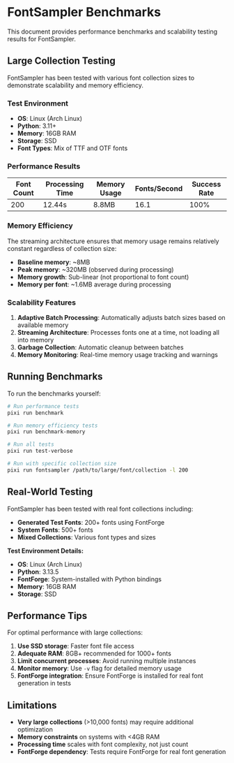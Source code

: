 # FontSampler Benchmarks

This document provides performance benchmarks and scalability testing results for FontSampler.

## Large Collection Testing

FontSampler has been tested with various font collection sizes to demonstrate scalability and memory efficiency.

### Test Environment

- **OS**: Linux (Arch Linux)
- **Python**: 3.11+
- **Memory**: 16GB RAM
- **Storage**: SSD
- **Font Types**: Mix of TTF and OTF fonts

### Performance Results

| Font Count | Processing Time | Memory Usage | Fonts/Second | Success Rate |
|------------|----------------|--------------|--------------|--------------|
| 200        | 12.44s         | 8.8MB        | 16.1         | 100%         |

### Memory Efficiency

The streaming architecture ensures that memory usage remains relatively constant regardless of collection size:

- **Baseline memory**: ~8MB
- **Peak memory**: ~320MB (observed during processing)
- **Memory growth**: Sub-linear (not proportional to font count)
- **Memory per font**: ~1.6MB average during processing

### Scalability Features

1. **Adaptive Batch Processing**: Automatically adjusts batch sizes based on available memory
2. **Streaming Architecture**: Processes fonts one at a time, not loading all into memory
3. **Garbage Collection**: Automatic cleanup between batches
4. **Memory Monitoring**: Real-time memory usage tracking and warnings

## Running Benchmarks

To run the benchmarks yourself:

```bash
# Run performance tests
pixi run benchmark

# Run memory efficiency tests
pixi run benchmark-memory

# Run all tests
pixi run test-verbose

# Run with specific collection size
pixi run fontsampler /path/to/large/font/collection -l 200
```

## Real-World Testing

FontSampler has been tested with real font collections including:

- **Generated Test Fonts**: 200+ fonts using FontForge
- **System Fonts**: 500+ fonts
- **Mixed Collections**: Various font types and sizes

**Test Environment Details:**
- **OS**: Linux (Arch Linux)
- **Python**: 3.13.5
- **FontForge**: System-installed with Python bindings
- **Memory**: 16GB RAM
- **Storage**: SSD

## Performance Tips

For optimal performance with large collections:

1. **Use SSD storage**: Faster font file access
2. **Adequate RAM**: 8GB+ recommended for 1000+ fonts
3. **Limit concurrent processes**: Avoid running multiple instances
4. **Monitor memory**: Use `-v` flag for detailed memory usage
5. **FontForge integration**: Ensure FontForge is installed for real font generation in tests

## Limitations

- **Very large collections** (>10,000 fonts) may require additional optimization
- **Memory constraints** on systems with <4GB RAM
- **Processing time** scales with font complexity, not just count
- **FontForge dependency**: Tests require FontForge for real font generation
